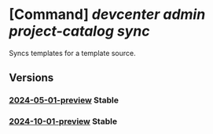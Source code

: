 # [Command] _devcenter admin project-catalog sync_

Syncs templates for a template source.

## Versions

### [2024-05-01-preview](/Resources/mgmt-plane/L3N1YnNjcmlwdGlvbnMve30vcmVzb3VyY2Vncm91cHMve30vcHJvdmlkZXJzL21pY3Jvc29mdC5kZXZjZW50ZXIvcHJvamVjdHMve30vY2F0YWxvZ3Mve30vc3luYw==/2024-05-01-preview.xml) **Stable**

<!-- mgmt-plane /subscriptions/{}/resourcegroups/{}/providers/microsoft.devcenter/projects/{}/catalogs/{}/sync 2024-05-01-preview -->

### [2024-10-01-preview](/Resources/mgmt-plane/L3N1YnNjcmlwdGlvbnMve30vcmVzb3VyY2Vncm91cHMve30vcHJvdmlkZXJzL21pY3Jvc29mdC5kZXZjZW50ZXIvcHJvamVjdHMve30vY2F0YWxvZ3Mve30vc3luYw==/2024-10-01-preview.xml) **Stable**

<!-- mgmt-plane /subscriptions/{}/resourcegroups/{}/providers/microsoft.devcenter/projects/{}/catalogs/{}/sync 2024-10-01-preview -->
